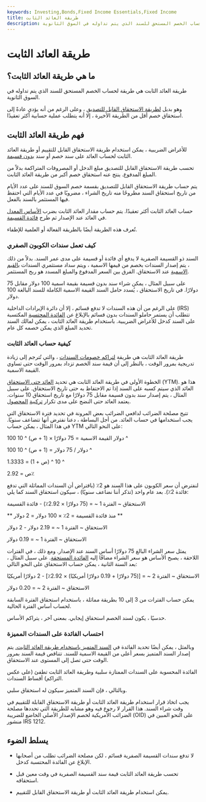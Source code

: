```yaml
---
keywords: Investing,Bonds,Fixed Income Essentials,Fixed Income
title: طريقة العائد الثابت
description: طريقة العائد الثابت هي إحدى طريقتين مقبولتين لحساب الخصم المستحق للسند الذي يتم تداوله في السوق الثانوية.
---
```


# طريقة العائد الثابت
## ما هي طريقة العائد الثابت؟

طريقة العائد الثابت هي طريقة لحساب الخصم المستحق للسند الذي يتم تداوله في السوق الثانوية.

وهو بديل [لطريقة الاستحقاق القابل للتصديق](/ratable-accrual-method) ، وعلى الرغم من أنه يؤدي عادةً إلى استحقاق خصم أقل من الطريقة الأخيرة ، إلا أنه يتطلب عملية حسابية أكثر تعقيدًا.

## فهم طريقة العائد الثابت

للأغراض الضريبية ، يمكن استخدام طريقة الاستحقاق القابل للتقييم أو طريقة العائد الثابت لحساب العائد على سند خصم أو سند [بدون قسيمة](/zero-couponbond).

تحسب طريقة الاستحقاق القابل للتصديق مبلغ الدخل أو المصروفات المتراكمة بدلاً من المبلغ المدفوع. ينتج عنه استحقاق خصم أكبر من طريقة العائد الثابت.

يتم حساب طريقة الاستحقاق القابل للتصديق بقسمة خصم السوق للسند على عدد الأيام من تاريخ استحقاق السند مطروحًا منه تاريخ الشراء ، مضروبًا في عدد الأيام التي احتفظ فيها المستثمر بالسند بالفعل.

حساب العائد الثابت أكثر تعقيدًا. يتم حساب مقدار العائد الثابت بضرب [الأساس المعدل](/adjustedbasis) في العائد عند الإصدار ثم طرح [فائدة القسيمة](/coupon).

تُعرف هذه الطريقة أيضًا بالطريقة الفعالة أو العلمية للإطفاء.

### كيف تعمل سندات الكوبون الصفري

السند ذو القسيمة الصفرية لا يدفع أي فائدة أو قسيمة على مدى عمر السند. بدلاً من ذلك ، يتم إصدار السندات بخصم من قيمها الاسمية ، ويتم سداد مستثمري السندات [بالقيم الاسمية](/facevalue) عند الاستحقاق. الفرق بين السعر المدفوع والمبلغ المسدد هو ربح المستثمر.

على سبيل المثال ، يمكن شراء سند بدون قسيمة بقيمة اسمية 100 دولار مقابل 75 دولارًا. في تاريخ الاستحقاق ، يُسدد حامل السند القيمة الاسمية الكاملة للسند البالغة 100 دولار.

على الرغم من أن هذه السندات لا تدفع قسائم ، إلا أن دائرة الإيرادات الداخلية (IRS) تتطلب أن يستمر حاملو السندات بدون قسائم بالإبلاغ عن [الفائدة المحتسبة](/imputedinterest) المكتسبة على السند كدخل للأغراض الضريبية. باستخدام طريقة العائد الثابت ، يمكن لمالك السند تحديد المبلغ الذي يمكن خصمه كل عام.

### كيفية حساب العائد الثابت

طريقة العائد الثابت هي طريقة [لتراكم خصومات السندات](/accretion-of-discount) ، والتي تُترجم إلى زيادة تدريجية بمرور الوقت ، بالنظر إلى أن قيمة سند الخصم تزداد بمرور الوقت حتى تساوي القيمة الاسمية.

الخطوة الأولى في طريقة العائد الثابت هي تحديد [العائد حتى الاستحقاق](/yieldtomaturity) (YTM). هذا هو العائد الذي سيتم كسبه على السند إذا تم الاحتفاظ به حتى تاريخ الاستحقاق. على سبيل المثال ، يتم إصدار سند بدون قسيمة مقابل 75 دولارًا مع تاريخ استحقاق 10 سنوات. يعتمد العائد حتى النضج على مدى تكرار [تركيبة](/compounding) [المحصول](/compounding).

تتيح مصلحة الضرائب لدافعي الضرائب بعض المرونة في تحديد فترة الاستحقاق التي يجب استخدامها في حساب العائد. من أجل البساطة ، دعنا نفترض أنها تتضاعف سنويًا. في هذا المثال ، يمكن حساب YTM على النحو التالي:

100 دولار القيمة الاسمية = 75 دولارًا × (1 + ص) ^ 10 ^

100 دولار / 75 دولار = (1 + ص) ^ 10 ^

1.3333 = (1 + ص) ^ 10 ^

ص = 2.92٪

لنفترض أن سعر الكوبون على هذا السند هو 2٪ (بافتراض أن السندات المماثلة التي تدفع فائدة 2٪). بعد عام واحد (تذكر أننا نضاعف سنويًا) ، سيكون استحقاق السند كما يلي:

الاستحقاق ~ الفترة 1 ~ = (75 دولارًا × 2.92٪) - فائدة القسيمة

** منذ فائدة القسيمة = 2٪ × 100 دولار = 2 دولار **

الاستحقاق ~ الفترة 1 ~ = 2.19 دولار - 2 دولار

الاستحقاق ~ الفترة 1 ~ = 0.19 دولار

يمثل سعر الشراء البالغ 75 دولارًا أساس السند عند الإصدار. ومع ذلك ، في الفترات اللاحقة ، يصبح الأساس هو سعر الشراء مضافًا إليه [الفائدة المستحقة](/accruedinterest). على سبيل المثال ، بعد السنة الثانية ، يمكن حساب الاستحقاق على النحو التالي:

الاستحقاق ~ الفترة 2 ~ = [(75 دولارًا + 0.19 دولارًا أمريكيًا) × 2.92٪] - 2 دولارًا أمريكيًا

الاستحقاق ~ الفترة 2 ~ = 0.20 دولار

يمكن حساب الفترات من 3 إلى 10 بطريقة مماثلة ، باستخدام استحقاق الفترة السابقة لحساب أساس الفترة الحالية.

حدسيًا ، يكون لسند الخصم استحقاق إيجابي. بمعنى آخر ، يتراكم الأساس.

### احتساب الفائدة على السندات المميزة

وبالمثل ، يمكن أيضًا تحديد الفائدة في [السند المتميز باستخدام طريقة العائد الثابت.](/premiumbond) يتم إصدار السند المتميز بسعر أعلى من القيمة الاسمية للسند. تتناقص قيمة السند بمرور الوقت حتى تصل إلى المستوى عند الاستحقاق.

الفائدة المحسوبة على السندات الممتازة سلبية وطريقة العائد الثابت تطفئ (على عكس التراكم) أقساط السندات.

وبالتالي ، فإن السند المتميز سيكون له استحقاق سلبي.

يجب اتخاذ قرار استخدام طريقة العائد الثابت أو طريقة الاستحقاق القابلة للتقييم في وقت شراء السند. هذا القرار لا رجوع فيه وهو مشابه للطريقة التي تحددها مصلحة الضرائب الأمريكية لخصم الإصدار الأصلي الخاضع للضريبة (OID) على النحو المبين في منشور IRS 1212.

## يسلط الضوء

- لا تدفع سندات القسيمة الصفرية قسائم ، لكن مصلحة الضرائب تطلب من أصحابها الإبلاغ عن الفائدة المحتسبة كدخل.

- تحسب طريقة العائد الثابت قيمة سند القسيمة الصفرية في وقت معين قبل استحقاقه.

- يمكن استخدام طريقة العائد الثابت أو طريقة الاستحقاق القابل للتقييم.

